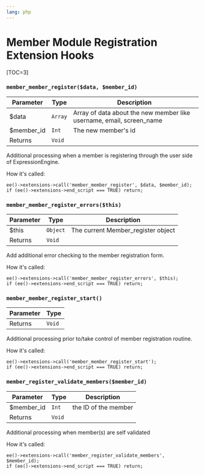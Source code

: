 ```yaml
---
lang: php
---
```


<!--
    This source file is part of the open source project
    ExpressionEngine User Guide (https://github.com/ExpressionEngine/ExpressionEngine-User-Guide)

    @link      https://expressionengine.com/
    @copyright Copyright (c) 2003-2020, Packet Tide, LLC (https://ellislab.com)
    @license   https://expressionengine.com/license Licensed under Apache License, Version 2.0
-->

# Member Module Registration Extension Hooks

[TOC=3]

### `member_member_register($data, $member_id)`

| Parameter   | Type    | Description                                                          |
| ----------- | ------- | -------------------------------------------------------------------- |
| \$data      | `Array` | Array of data about the new member like username, email, screen_name |
| \$member_id | `Int`   | The new member's id                                                  |
| Returns     | `Void`  |                                                                      |

Additional processing when a member is registering through the user side of ExpressionEngine.

How it's called:

    ee()->extensions->call('member_member_register', $data, $member_id);
    if (ee()->extensions->end_script === TRUE) return;

### `member_member_register_errors($this)`

| Parameter | Type     | Description                        |
| --------- | -------- | ---------------------------------- |
| \$this    | `Object` | The current Member_register object |
| Returns   | `Void`   |                                    |

Add additional error checking to the member registration form.

How it's called:

    ee()->extensions->call('member_member_register_errors', $this);
    if (ee()->extensions->end_script === TRUE) return;

### `member_member_register_start()`

| Parameter | Type   |
| --------- | ------ |
| Returns   | `Void` |

Additional processing prior to/take control of member registration routine.

How it's called:

    ee()->extensions->call('member_member_register_start');
    if (ee()->extensions->end_script === TRUE) return;

### `member_register_validate_members($member_id)`

| Parameter   | Type   | Description          |
| ----------- | ------ | -------------------- |
| \$member_id | `Int`  | the ID of the member |
| Returns     | `Void` |                      |

Additional processing when member(s) are self validated

How it's called:

    ee()->extensions->call('member_register_validate_members', $member_id);
    if (ee()->extensions->end_script === TRUE) return;
